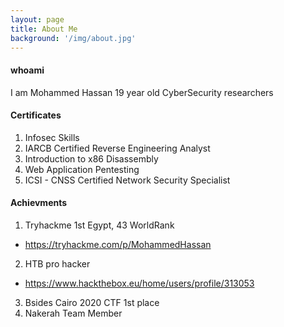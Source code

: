 ```yaml
---
layout: page
title: About Me
background: '/img/about.jpg'
---
```


#### whoami
I am Mohammed Hassan 19 year old CyberSecurity researchers

#### Certificates
1. Infosec Skills
  1. IARCB Certified Reverse Engineering Analyst 
  2. Introduction to x86 Disassembly
  3. Web Application Pentesting
2. ICSI - CNSS Certified Network Security Specialist

#### Achievments
1. Tryhackme 1st Egypt, 43 WorldRank
  * https://tryhackme.com/p/MohammedHassan
2. HTB pro hacker
  * https://www.hackthebox.eu/home/users/profile/313053
3. Bsides Cairo 2020 CTF 1st place
4. Nakerah Team Member
